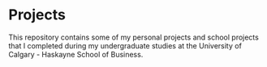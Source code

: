 # Projects
This repository contains some of my personal projects and school projects that I completed during my undergraduate studies at the University of Calgary - Haskayne School of Business.
